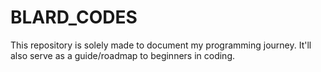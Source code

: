 # BLARD_CODES
This repository is solely made to document my programming journey. It'll also serve as a guide/roadmap to beginners in coding.
